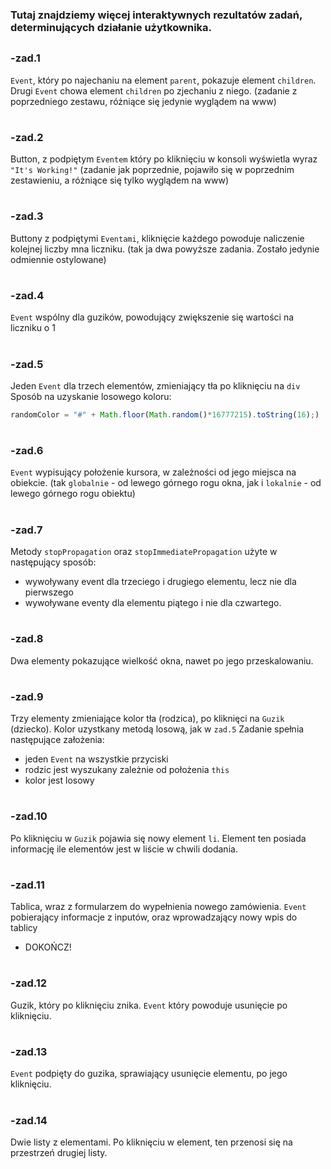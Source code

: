 ### Tutaj znajdziemy więcej interaktywnych rezultatów zadań, determinujących działanie użytkownika.
##

### -zad.1
`Event`, który po najechaniu na element `parent`, pokazuje element `children`.
Drugi `Event` chowa element `children` po zjechaniu z niego.
(zadanie z poprzedniego zestawu, różniące się jedynie wyglądem na www)

#
### -zad.2
Button, z podpiętym `Eventem` który po kliknięciu w konsoli wyświetla wyraz `"It's Working!"`
(zadanie jak poprzednie, pojawiło się w poprzednim zestawieniu, a różniące się tylko wyglądem na www)
#
### -zad.3
Buttony z podpiętymi `Eventami`, kliknięcie każdego powoduje naliczenie kolejnej liczby mna liczniku.
(tak ja dwa powyższe zadania. Zostało jedynie odmiennie ostylowane)
#
### -zad.4
`Event` wspólny dla guzików, powodujący zwiększenie się wartości na liczniku o 1
#
### -zad.5
Jeden `Event` dla trzech elementów, zmieniający tła po kliknięciu na `div` 
Sposób na uzyskanie losowego koloru: 
```JavaScript
randomColor = "#" + Math.floor(Math.random()*16777215).toString(16);)
```
#
### -zad.6
`Event` wypisujący położenie kursora, w zależności od jego miejsca na obiekcie.
(tak `globalnie` - od lewego górnego rogu okna, jak i `lokalnie` - od lewego górnego rogu obiektu)
#
### -zad.7
Metody `stopPropagation` oraz `stopImmediatePropagation` użyte w następujący sposób:
 - wywoływany event dla trzeciego i drugiego elementu, lecz nie dla pierwszego
 - wywoływane eventy dla elementu piątego i nie dla czwartego. 
#
### -zad.8
Dwa elementy pokazujące wielkość okna, nawet po jego przeskalowaniu.
#
### -zad.9
Trzy elementy zmieniające kolor tła (rodzica), po kliknięci na `Guzik` (dziecko).
Kolor uzystkany metodą losową, jak w `zad.5`
Zadanie spełnia następujące założenia:
 - jeden `Event` na wszystkie  przyciski
 - rodzic jest wyszukany zależnie od położenia `this`
 - kolor jest losowy
 
#
### -zad.10
Po kliknięciu w `Guzik` pojawia się nowy element `li`. Element ten posiada informację ile elementów jest w liście 
w chwili dodania.

#
### -zad.11
Tablica, wraz z formularzem do wypełnienia nowego zamówienia. `Event` pobierający 
informacje z inputów, oraz wprowadzający nowy wpis do tablicy
- DOKOŃCZ!

#
### -zad.12
Guzik, który po kliknięciu znika. `Event` który powoduje usunięcie po kliknięciu.

#
### -zad.13
`Event` podpięty do guzika, sprawiający usunięcie elementu, po jego kliknięciu.

#
### -zad.14
Dwie listy z elementami. Po kliknięciu w element, ten przenosi się na przestrzeń drugiej listy.